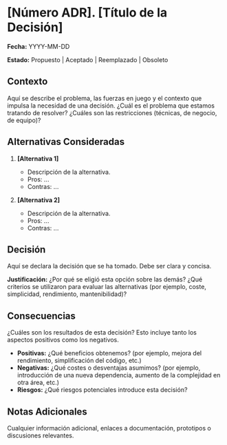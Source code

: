 # [Número ADR]. [Título de la Decisión]

**Fecha:** YYYY-MM-DD

**Estado:** Propuesto | Aceptado | Reemplazado | Obsoleto

## Contexto

Aquí se describe el problema, las fuerzas en juego y el contexto que impulsa la necesidad de una decisión. ¿Cuál es el problema que estamos tratando de resolver? ¿Cuáles son las restricciones (técnicas, de negocio, de equipo)?

## Alternativas Consideradas

1.  **[Alternativa 1]**
    -   Descripción de la alternativa.
    -   Pros: ...
    -   Contras: ...

2.  **[Alternativa 2]**
    -   Descripción de la alternativa.
    -   Pros: ...
    -   Contras: ...

## Decisión

Aquí se declara la decisión que se ha tomado. Debe ser clara y concisa.

**Justificación:**
¿Por qué se eligió esta opción sobre las demás? ¿Qué criterios se utilizaron para evaluar las alternativas (por ejemplo, coste, simplicidad, rendimiento, mantenibilidad)?

## Consecuencias

¿Cuáles son los resultados de esta decisión? Esto incluye tanto los aspectos positivos como los negativos.

-   **Positivas:** ¿Qué beneficios obtenemos? (por ejemplo, mejora del rendimiento, simplificación del código, etc.)
-   **Negativas:** ¿Qué costes o desventajas asumimos? (por ejemplo, introducción de una nueva dependencia, aumento de la complejidad en otra área, etc.)
-   **Riesgos:** ¿Qué riesgos potenciales introduce esta decisión?

## Notas Adicionales

Cualquier información adicional, enlaces a documentación, prototipos o discusiones relevantes.